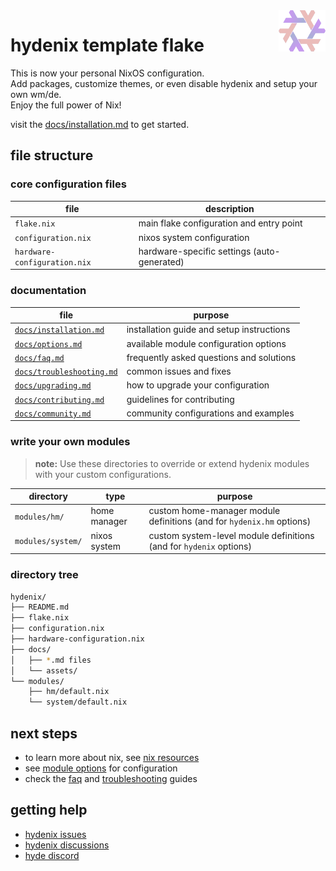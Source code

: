 <img align="right" width="75px" alt="NixOS" src="https://github.com/HyDE-Project/HyDE/blob/master/Source/assets/nixos.png?raw=true"/>

# hydenix template flake

This is now your personal NixOS configuration.\
Add packages, customize themes, or even disable hydenix and setup your own wm/de.\
Enjoy the full power of Nix!

visit the [docs/installation.md](./docs/installation.md) to get started.

## file structure

### core configuration files

| file | description |
|------|-------------|
| `flake.nix` | main flake configuration and entry point |
| `configuration.nix` | nixos system configuration |
| `hardware-configuration.nix` | hardware-specific settings (auto-generated) |

### documentation

| file | purpose |
|------|---------|
| [`docs/installation.md`](./docs/installation.md) | installation guide and setup instructions |
| [`docs/options.md`](./docs/options.md) | available module configuration options |
| [`docs/faq.md`](./docs/faq.md) | frequently asked questions and solutions |
| [`docs/troubleshooting.md`](./docs/troubleshooting.md) | common issues and fixes |
| [`docs/upgrading.md`](./docs/upgrading.md) | how to upgrade your configuration |
| [`docs/contributing.md`](./docs/contributing.md) | guidelines for contributing |
| [`docs/community.md`](./docs/community.md) | community configurations and examples |

### write your own modules

> **note:** Use these directories to override or extend hydenix modules with your custom configurations.

| directory | type | purpose |
|-----------|------|---------|
| `modules/hm/` | home manager | custom home-manager module definitions (and for `hydenix.hm` options) |
| `modules/system/` | nixos system | custom system-level module definitions (and for `hydenix` options) |

### directory tree

```bash
hydenix/
├── README.md
├── flake.nix
├── configuration.nix
├── hardware-configuration.nix
├── docs/
│   ├── *.md files
│   └── assets/
└── modules/
    ├── hm/default.nix
    └── system/default.nix
```

## next steps

- to learn more about nix, see [nix resources](./docs/faq.md#how-do-i-learn-more-about-nix)
- see [module options](./docs/options.md) for configuration
- check the [faq](./docs/faq.md) and [troubleshooting](./docs/troubleshooting.md) guides

## getting help

- [hydenix issues](https://github.com/richen604/hydenix/issues)
- [hydenix discussions](https://github.com/richen604/hydenix/discussions)
- [hyde discord](https://discord.gg/AYbJ9MJez7)
